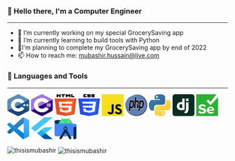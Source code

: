 ### 👋 Hello there, I'm a Computer Engineer 
----
- 🔭 I’m currently working on my special GrocerySaving app
- 🌱 I’m currently learning to build tools with Python
- :goal_net:I'm planning to complete my GrocerySaving app by end of 2022
- 📫 How to reach me: <mubashir.hussain@live.com>

### :toolbox: Languages and Tools
----
<img src="logos/c-plusplus.svg" alt="C++" width=50px height=50px> <img src="logos/c-sharp.svg" alt="C#" width=50px height=50px> <img src="logos/html-5.svg" alt="HTML5" width=50px height=50px> <img src="logos/css-3.svg" alt="CSS3" width=50px height=50px> <img src="logos/javascript.svg" alt="JavaScript" width=50px height=50px> <img src="logos/php.svg" alt="PHP" width=50px height=50px> <img src="logos/python.svg" alt="Python" width=50px height=50px> <img src="logos/django.svg" alt="Django" width=50px height=50px> <img src="logos/selenium.svg" alt="Selenium" width=50px height=50px> <img src="logos/visual-studio-code.svg" alt="Visual Studio Code" width=50px height=50px> <img src="logos/flutter.svg" alt="Flutter" width=50px height=50px> <img src="logos/andriod-studio.svg" alt="Andriod Studio" width=50px height=50px>
 
 
<p><img align="left" src="https://github-readme-stats.vercel.app/api/top-langs?username=thisismubashir&show_icons=true&locale=en&layout=compact" alt="thisismubashir" /></p>

<p>&nbsp;<img align="center" src="https://github-readme-stats.vercel.app/api?username=thisismubashir&show_icons=true&locale=en" alt="thisismubashir" /></p>

<!--
**ThisIsMubashir/thisismubashir** is a ✨ _special_ ✨ repository because its `README.md` (this file) appears on your GitHub profile.

Here are some ideas to get you started:

- 🔭 I’m currently working on ...
- 🌱 I’m currently learning ...
- 👯 I’m looking to collaborate on ...
- 🤔 I’m looking for help with ...
- 💬 Ask me about ...
- 📫 How to reach me: ...
- 😄 Pronouns: ...
- ⚡ Fun fact: ...

![C++](logos/c-plusplus.svg) ![C#](logos/c-sharp.svg) ![HTML](logos/html-5.svg) ![CSS](logos/css-3.svg) ![JavaScript](logos/javascript.svg) ![PHP](logos/php.svg) ![Python](logos/python.svg) ![Django](logos/django.svg) ![Selenium](logos/selenium.svg) ![Visual Studio Code](logos/visual-studio-code.svg)
-->
